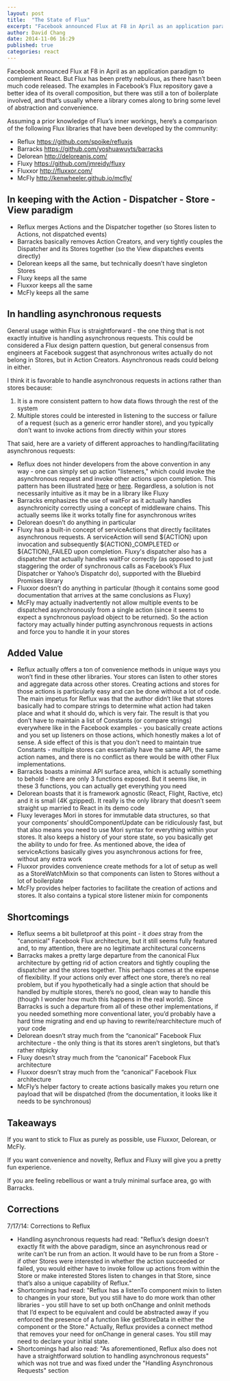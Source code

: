 ```yaml
---
layout: post
title:  "The State of Flux"
excerpt: "Facebook announced Flux at F8 in April as an application paradigm to complement React. But Flux has been pretty nebulous, as there hasn’t been much code released. The examples in Facebook’s Flux repository gave a better idea of its overall composition, but there was still a ton of boilerplate involved, and that’s usually where a library comes along to bring some level of abstraction and convenience."
author: David Chang
date: 2014-11-06 16:29
published: true
categories: react
---
```

Facebook announced Flux at F8 in April as an application paradigm to complement React. But Flux has been pretty nebulous, as there hasn’t been much code released. The examples in Facebook’s Flux repository gave a better idea of its overall composition, but there was still a ton of boilerplate involved, and that’s usually where a library comes along to bring some level of abstraction and convenience.

Assuming a prior knowledge of Flux’s inner workings, here’s a comparison of the following Flux libraries that have been developed by the community:

-   Reflux <https://github.com/spoike/refluxjs>
-   Barracks <https://github.com/yoshuawuyts/barracks>
-   Delorean <http://deloreanjs.com/>
-   Fluxy <https://github.com/jmreidy/fluxy>
-   Fluxxor <http://fluxxor.com/>
-   McFly <http://kenwheeler.github.io/mcfly/>

## In keeping with the Action - Dispatcher - Store - View paradigm

-   Reflux merges Actions and the Dispatcher together (so Stores listen to Actions, not dispatched events)
-   Barracks basically removes Action Creators, and very tightly couples the Dispatcher and its Stores together (so the View dispatches events directly)
-   Delorean keeps all the same, but technically doesn’t have singleton Stores
-   Fluxy keeps all the same
-   Fluxxor keeps all the same
-   McFly keeps all the same

## In handling asynchronous requests

General usage within Flux is straightforward - the one thing that is not exactly intuitive is handling asynchronous requests. This could be considered a Flux design pattern question, but general consensus from engineers at Facebook suggest that asynchronous writes actually do not belong in Stores, but in Action Creators. Asynchronous reads could belong in either.

I think it is favorable to handle asynchronous requests in actions rather than stores because:

1.  It is a more consistent pattern to how data flows through the rest of the system
2.  Multiple stores could be interested in listening to the success or failure of a request (such as a generic error handler store), and you typically don’t want to invoke actions from directly within your stores

That said, here are a variety of different approaches to handling/facilitating asynchronous requests:

-   Reflux does not hinder developers from the above convention in any way - one can simply set up action "listeners," which could invoke the asynchronous request and invoke other actions upon completion. This pattern has been illustrated [here](https://github.com/WRidder/react-spa/blob/master/src/actions/resourceActions.js#L24-L51) or [here](https://gist.github.com/simenbrekken/de69d3ce27ea5934c8b2). Regardless, a solution is not necessarily intuitive as it may be in a library like Fluxy
-   Barracks emphasizes the use of waitFor as it actually handles asynchronicity correctly using a concept of middleware chains. This actually seems like it works totally fine for asynchronous writes
-   Delorean doesn’t do anything in particular
-   Fluxy has a built-in concept of serviceActions that directly facilitates asynchronous requests. A serviceAction will send ${ACTION} upon invocation and subsequently ${ACTION}_COMPLETED or ${ACTION}_FAILED upon completion. Fluxy's dispatcher also has a dispatcher that actually handles waitFor correctly (as opposed to just staggering the order of synchronous calls as Facebook’s Flux Dispatcher or Yahoo’s Dispatchr do), supported with the Bluebird Promises library
-   Fluxxor doesn’t do anything in particular (though it contains some good documentation that arrives at the same conclusions as Fluxy)
-   McFly may actually inadvertently not allow multiple events to be dispatched asynchronously from a single action (since it seems to expect a synchronous payload object to be returned). So the action factory may actually hinder putting asynchronous requests in actions and force you to handle it in your stores

## Added Value

-   Reflux actually offers a ton of convenience methods in unique ways you won’t find in these other libraries. Your stores can listen to other stores and aggregate data across other stores. Creating actions and stores for those actions is particularly easy and can be done without a lot of code. The main impetus for Reflux was that the author didn’t like that stores basically had to compare strings to determine what action had taken place and what it should do, which is very fair. The result is that you don’t have to maintain a list of Constants (or compare strings) everywhere like in the Facebook examples - you basically create actions and you set up listeners on those actions, which honestly makes a lot of sense. A side effect of this is that you don't need to maintain true Constants - multiple stores can essentially have the same API, the same action names, and there is no conflict as there would be with other Flux implementations.
-   Barracks boasts a minimal API surface area, which is actually something to behold - there are only 3 functions exposed. But it seems like, in these 3 functions, you can actually get everything you need
-   Delorean boasts that it is framework agnostic (React, Flight, Ractive, etc) and it is small (4K gzipped). It really is the only library that doesn’t seem straight up married to React in its demo code
-   Fluxy leverages Mori in stores for immutable data structures, so that your components’ shouldComponentUpdate can be ridiculously fast, but that also means you need to use Mori syntax for everything within your stores. It also keeps a history of your store state, so you basically get the ability to undo for free. As mentioned above, the idea of serviceActions basically gives you asynchronous actions for free, without any extra work
-   Fluxxor provides convenience create methods for a lot of setup as well as a StoreWatchMixin so that components can listen to Stores without a lot of boilerplate
-   McFly provides helper factories to facilitate the creation of actions and stores. It also contains a typical store listener mixin for components

## Shortcomings

-   Reflux seems a bit bulletproof at this point - it _does_ stray from the "canonical" Facebook Flux architecture, but it still seems fully featured and, to my attention, there are no legitimate architectural concerns
-   Barracks makes a pretty large departure from the canonical Flux architecture by getting rid of action creators and tightly coupling the dispatcher and the stores together. This perhaps comes at the expense of flexibility. If your actions only ever affect one store, there’s no real problem, but if you hypothetically had a single action that should be handled by multiple stores, there’s no good, clean way to handle this (though I wonder how much this happens in the real world). Since Barracks is such a departure from all of these other implementations, if you needed something more conventional later, you’d probably have a hard time migrating and end up having to rewrite/rearchitecture much of your code
-   Delorean doesn’t stray much from the “canonical” Facebook Flux architecture - the only thing is that its stores aren’t singletons, but that’s rather nitpicky
-   Fluxy doesn’t stray much from the “canonical” Facebook Flux architecture
-   Fluxxor doesn’t stray much from the “canonical” Facebook Flux architecture
-   McFly’s helper factory to create actions basically makes you return one payload that will be dispatched (from the documentation, it looks like it needs to be synchronous)

## Takeaways

If you want to stick to Flux as purely as possible, use Fluxxor, Delorean, or McFly.

If you want convenience and novelty, Reflux and Fluxy will give you a pretty fun experience.

If you are feeling rebellious or want a truly minimal surface area, go with Barracks.

## Corrections

7/17/14: Corrections to Reflux

-   Handling asynchronous requests had read: "Reflux’s design doesn’t exactly fit with the above paradigm, since an asynchronous read or write can’t be run from an action. It would have to be run from a Store - if other Stores were interested in whether the action succeeded or failed, you would either have to invoke follow up actions from within the Store or make interested Stores listen to changes in that Store, since that’s also a unique capability of Reflux."
-   Shortcomings had read: "Reflux has a listenTo component mixin to listen to changes in your store, but you still have to do more work than other libraries - you still have to set up both onChange and onInit methods that I’d expect to be equivalent and could be abstracted away if you enforced the presence of a function like getStoreData in either the component or the Store." Actually, Reflux provides a connect method that removes your need for onChange in general cases. You still may need to declare your initial state.
-   Shortcomings had also read: "As aforementioned, Reflux also does not have a straightforward solution to handling asynchronous requests" which was not true and was fixed under the "Handling Asynchronous Requests" section
